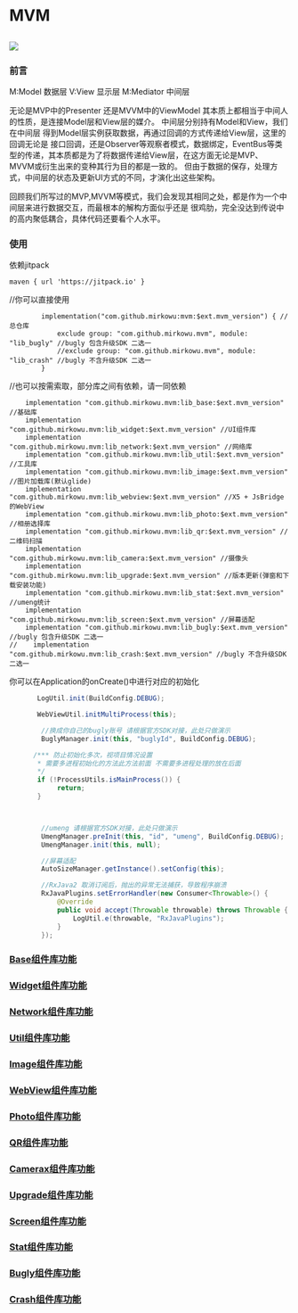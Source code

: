 # MVM
[![](https://jitpack.io/v/mirkowu/mvm.svg)](https://jitpack.io/#mirkowu/mvm)
-----------------------------------
### 前言
M:Model 数据层
V:View 显示层
M:Mediator 中间层


无论是MVP中的Presenter 还是MVVM中的ViewModel 其本质上都相当于中间人的性质，是连接Model层和View层的媒介。
中间层分别持有Model和View，我们在中间层 得到Model层实例获取数据，再通过回调的方式传递给View层，这里的回调无论是
接口回调，还是Observer等观察者模式，数据绑定，EventBus等类型的传递，其本质都是为了将数据传递给View层，在这方面无论是MVP、
MVVM或衍生出来的变种其行为目的都是一致的。
但由于数据的保存，处理方式，中间层的状态及更新UI方式的不同，才演化出这些架构。

回顾我们所写过的MVP,MVVM等模式，我们会发现其相同之处，都是作为一个中间层来进行数据交互，而最根本的解构方面似乎还是
很鸡肋，完全没达到传说中的高内聚低耦合，具体代码还要看个人水平。

### 使用
依赖jitpack
```
maven { url 'https://jitpack.io' }
```

//你可以直接使用
```
        implementation("com.github.mirkowu:mvm:$ext.mvm_version") { //总仓库
            exclude group: "com.github.mirkowu.mvm", module: "lib_bugly" //bugly 包含升级SDK 二选一
            //exclude group: "com.github.mirkowu.mvm", module: "lib_crash" //bugly 不含升级SDK 二选一
        }

```
//也可以按需索取，部分库之间有依赖，请一同依赖
```
    implementation "com.github.mirkowu.mvm:lib_base:$ext.mvm_version" //基础库
    implementation "com.github.mirkowu.mvm:lib_widget:$ext.mvm_version" //UI组件库
    implementation "com.github.mirkowu.mvm:lib_network:$ext.mvm_version" //网络库
    implementation "com.github.mirkowu.mvm:lib_util:$ext.mvm_version" //工具库
    implementation "com.github.mirkowu.mvm:lib_image:$ext.mvm_version" //图片加载库(默认glide)
    implementation "com.github.mirkowu.mvm:lib_webview:$ext.mvm_version" //X5 + JsBridge 的WebView
    implementation "com.github.mirkowu.mvm:lib_photo:$ext.mvm_version" //相册选择库
    implementation "com.github.mirkowu.mvm:lib_qr:$ext.mvm_version" //二维码扫描
    implementation "com.github.mirkowu.mvm:lib_camera:$ext.mvm_version" //摄像头
    implementation "com.github.mirkowu.mvm:lib_upgrade:$ext.mvm_version" //版本更新(弹窗和下载安装功能)
    implementation "com.github.mirkowu.mvm:lib_stat:$ext.mvm_version" //umeng统计
    implementation "com.github.mirkowu.mvm:lib_screen:$ext.mvm_version" //屏幕适配
    implementation "com.github.mirkowu.mvm:lib_bugly:$ext.mvm_version" //bugly 包含升级SDK 二选一
//    implementation "com.github.mirkowu.mvm:lib_crash:$ext.mvm_version" //bugly 不含升级SDK 二选一
```

你可以在Application的onCreate()中进行对应的初始化
```java
       LogUtil.init(BuildConfig.DEBUG);

       WebViewUtil.initMultiProcess(this);

        //换成你自己的bugly账号 请根据官方SDK对接，此处只做演示
        BuglyManager.init(this, "buglyId", BuildConfig.DEBUG);

      /*** 防止初始化多次，视项目情况设置
       * 需要多进程初始化的方法此方法前面 不需要多进程处理的放在后面
       */
       if (!ProcessUtils.isMainProcess()) {
            return;
       }



        //umeng 请根据官方SDK对接，此处只做演示
        UmengManager.preInit(this, "id", "umeng", BuildConfig.DEBUG);
        UmengManager.init(this, null);

        //屏幕适配
        AutoSizeManager.getInstance().setConfig(this);

        //RxJava2 取消订阅后，抛出的异常无法捕获，导致程序崩溃
        RxJavaPlugins.setErrorHandler(new Consumer<Throwable>() {
            @Override
            public void accept(Throwable throwable) throws Throwable {
                LogUtil.e(throwable, "RxJavaPlugins");
            }
        });
```

### [Base组件库功能](https://github.com/MirkoWu/MVM/tree/master/lib_base)

### [Widget组件库功能](https://github.com/MirkoWu/MVM/tree/master/lib_widget)

### [Network组件库功能](https://github.com/MirkoWu/MVM/tree/master/lib_network)

### [Util组件库功能](https://github.com/MirkoWu/MVM/tree/master/lib_util)

### [Image组件库功能](https://github.com/MirkoWu/MVM/tree/master/lib_image)

### [WebView组件库功能](https://github.com/MirkoWu/MVM/tree/master/lib_webview)

### [Photo组件库功能](https://github.com/MirkoWu/MVM/tree/master/lib_photo)

### [QR组件库功能](https://github.com/MirkoWu/MVM/tree/master/lib_qr)

### [Camerax组件库功能](https://github.com/MirkoWu/MVM/tree/master/lib_camera)

### [Upgrade组件库功能](https://github.com/MirkoWu/MVM/tree/master/lib_upgrade)

### [Screen组件库功能](https://github.com/MirkoWu/MVM/tree/master/lib_screen)

### [Stat组件库功能](https://github.com/MirkoWu/MVM/tree/master/lib_stat)

### [Bugly组件库功能](https://github.com/MirkoWu/MVM/tree/master/lib_bugly)

### [Crash组件库功能](https://github.com/MirkoWu/MVM/tree/master/lib_crash)



